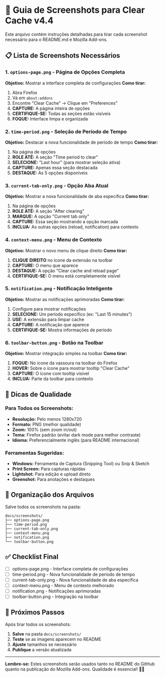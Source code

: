 # 📸 Guia de Screenshots para Clear Cache v4.4

Este arquivo contém instruções detalhadas para tirar cada screenshot necessário para o README.md e Mozilla Add-ons.

## 📋 Lista de Screenshots Necessários

### 1. `options-page.png` - Página de Opções Completa
**Objetivo:** Mostrar a interface completa de configurações
**Como tirar:**
1. Abra Firefox
2. Vá em `about:addons`
3. Encontre "Clear Cache" → Clique em "Preferences"
4. **CAPTURE:** A página inteira de opções
5. **CERTIFIQUE-SE:** Todas as seções estão visíveis
6. **FOQUE:** Interface limpa e organizada

### 2. `time-period.png` - Seleção de Período de Tempo
**Objetivo:** Destacar a nova funcionalidade de período de tempo
**Como tirar:**
1. Na página de opções
2. **ROLE ATÉ:** A seção "Time period to clear"
3. **SELECIONE:** "Last hour" (para mostrar seleção ativa)
4. **CAPTURE:** Apenas essa seção destacada
5. **DESTAQUE:** As 5 opções disponíveis

### 3. `current-tab-only.png` - Opção Aba Atual
**Objetivo:** Mostrar a nova funcionalidade de aba específica
**Como tirar:**
1. Na página de opções
2. **ROLE ATÉ:** A seção "After clearing"
3. **MARQUE:** A opção "Current tab only"
4. **CAPTURE:** Essa seção mostrando a opção marcada
5. **INCLUA:** As outras opções (reload, notification) para contexto

### 4. `context-menu.png` - Menu de Contexto
**Objetivo:** Mostrar o novo menu de clique direito
**Como tirar:**
1. **CLIQUE DIREITO** no ícone da extensão na toolbar
2. **CAPTURE:** O menu que aparece
3. **DESTAQUE:** A opção "Clear cache and reload page"
4. **CERTIFIQUE-SE:** O menu está completamente visível

### 5. `notification.png` - Notificação Inteligente
**Objetivo:** Mostrar as notificações aprimoradas
**Como tirar:**
1. Configure para mostrar notificações
2. **SELECIONE:** Um período específico (ex: "Last 15 minutes")
3. **USE:** A extensão para limpar cache
4. **CAPTURE:** A notificação que aparece
5. **CERTIFIQUE-SE:** Mostra informações de período

### 6. `toolbar-button.png` - Botão na Toolbar
**Objetivo:** Mostrar integração simples na toolbar
**Como tirar:**
1. **FOQUE:** No ícone da vassoura na toolbar do Firefox
2. **HOVER:** Sobre o ícone para mostrar tooltip "Clear Cache"
3. **CAPTURE:** O ícone com tooltip visível
4. **INCLUA:** Parte da toolbar para contexto

## 🎨 Dicas de Qualidade

### Para Todos os Screenshots:
- **Resolução:** Pelo menos 1280x720
- **Formato:** PNG (melhor qualidade)
- **Zoom:** 100% (sem zoom in/out)
- **Tema:** Firefox padrão (evitar dark mode para melhor contraste)
- **Idioma:** Preferencialmente inglês (para README internacional)

### Ferramentas Sugeridas:
- **Windows:** Ferramenta de Captura (Snipping Tool) ou Snip & Sketch
- **Print Screen:** Para capturas rápidas
- **Lightshot:** Para edição e upload direto
- **Greenshot:** Para anotações e destaques

## 📁 Organização dos Arquivos

Salve todos os screenshots na pasta:
```
docs/screenshots/
├── options-page.png
├── time-period.png
├── current-tab-only.png
├── context-menu.png
├── notification.png
└── toolbar-button.png
```

## ✅ Checklist Final

- [ ] options-page.png - Interface completa de configurações
- [ ] time-period.png - Nova funcionalidade de período de tempo
- [ ] current-tab-only.png - Nova funcionalidade de aba específica
- [ ] context-menu.png - Menu de contexto melhorado
- [ ] notification.png - Notificações aprimoradas
- [ ] toolbar-button.png - Integração na toolbar

## 🚀 Próximos Passos

Após tirar todos os screenshots:
1. **Salve** na pasta `docs/screenshots/`
2. **Teste** se as imagens aparecem no README
3. **Ajuste** tamanhos se necessário
4. **Publique** a versão atualizada

---

**Lembre-se:** Estes screenshots serão usados tanto no README do GitHub quanto na publicação do Mozilla Add-ons. Qualidade é essencial! 📸✨
